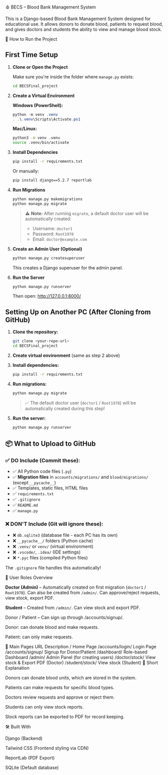 🩸 BECS – Blood Bank Management System

This is a Django-based Blood Bank Management System designed for educational use.
It allows donors to donate blood, patients to request blood, and gives doctors and students the ability to view and manage blood stock.

🚀 How to Run the Project

## First Time Setup

1. **Clone or Open the Project**

   Make sure you're inside the folder where `manage.py` exists:

   ```bash
   cd BECSFinal_project
   ```

2. **Create a Virtual Environment**

   **Windows (PowerShell):**
   ```powershell
   python -m venv .venv
   . .\.venv\Scripts\Activate.ps1
   ```

   **Mac/Linux:**
   ```bash
   python3 -m venv .venv
   source .venv/bin/activate
   ```

3. **Install Dependencies**
   ```bash
   pip install -r requirements.txt
   ```
   Or manually:
   ```bash
   pip install django==5.2.7 reportlab
   ```

4. **Run Migrations**
   ```bash
   python manage.py makemigrations
   python manage.py migrate
   ```
   > ⚠️ **Note:** After running `migrate`, a default doctor user will be automatically created:
   > - Username: `doctor1`
   > - Password: `Root1978`
   > - Email: `doctor@example.com`

5. **Create an Admin User (Optional)**
   ```bash
   python manage.py createsuperuser
   ```
   This creates a Django superuser for the admin panel.

6. **Run the Server**
   ```bash
   python manage.py runserver
   ```
   Then open: http://127.0.0.1:8000/

## Setting Up on Another PC (After Cloning from GitHub)

1. **Clone the repository:**
   ```bash
   git clone <your-repo-url>
   cd BECSFinal_project
   ```

2. **Create virtual environment** (same as step 2 above)

3. **Install dependencies:**
   ```bash
   pip install -r requirements.txt
   ```

4. **Run migrations:**
   ```bash
   python manage.py migrate
   ```
   > ✅ The default doctor user (`doctor1` / `Root1978`) will be automatically created during this step!

5. **Run the server:**
   ```bash
   python manage.py runserver
   ```

## 📦 What to Upload to GitHub

### ✅ **DO Include (Commit these):**
- ✅ All Python code files (`.py`)
- ✅ **Migration files** in `accounts/migrations/` and `blood/migrations/` (except `__pycache__`)
- ✅ Templates, static files, HTML files
- ✅ `requirements.txt`
- ✅ `.gitignore`
- ✅ `README.md`
- ✅ `manage.py`

### ❌ **DON'T Include (Git will ignore these):**
- ❌ `db.sqlite3` (database file - each PC has its own)
- ❌ `__pycache__/` folders (Python cache)
- ❌ `.venv/` or `venv/` (virtual environment)
- ❌ `.vscode/`, `.idea/` (IDE settings)
- ❌ `*.pyc` files (compiled Python files)

The `.gitignore` file handles this automatically!

👤 User Roles Overview

**Doctor (Admin)** – Automatically created on first migration (`doctor1` / `Root1978`). Can also be created from `/admin/`. Can approve/reject requests, view stock, export PDF.

**Student** – Created from `/admin/`. Can view stock and export PDF.

Donor / Patient – Can sign up through /accounts/signup/.

Donor: can donate blood and make requests.

Patient: can only make requests.

🧭 Main Pages
URL	Description
/	Home Page
/accounts/login/	Login Page
/accounts/signup/	Signup for Donor/Patient
/dashboard/	Role-based Dashboard
/admin/	Admin Panel (for creating users)
/doctor/stock/	View stock & Export PDF (Doctor)
/student/stock/	View stock (Student)
📝 Short Explanation

Donors can donate blood units, which are stored in the system.

Patients can make requests for specific blood types.

Doctors review requests and approve or reject them.

Students can only view stock reports.

Stock reports can be exported to PDF for record keeping.

🛠️ Built With

Django
 (Backend)

Tailwind CSS
 (Frontend styling via CDN)

ReportLab
 (PDF Export)

SQLite (Default database)

